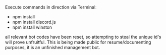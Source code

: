 Execute commands in direction via Terminal:

- npm install
- npm install discord.js
- npm install winston

all relevant bot codes have been reset, so attempting to steal the unique id's will prove unfruitful.
This is being made public for resume/documenting purposes, it is an unfinished management bot.

